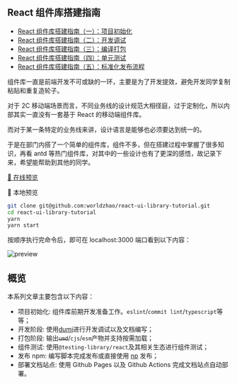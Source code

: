 ## React 组件库搭建指南

- [React 组件库搭建指南（一）：项目初始化](https://github.com/worldzhao/blog/issues/3)
- [React 组件库搭建指南（二）：开发调试](https://github.com/worldzhao/blog/issues/4)
- [React 组件库搭建指南（三）：编译打包](https://github.com/worldzhao/blog/issues/5)
- [React 组件库搭建指南（四）：单元测试](https://github.com/worldzhao/blog/issues/6)
- [React 组件库搭建指南（五）：标准化发布流程](https://github.com/worldzhao/blog/issues/7)

组件库一直是前端开发不可或缺的一环，主要是为了开发提效，避免开发同学复制粘贴和重复造轮子。

对于 2C 移动端场景而言，不同业务线的设计规范大相径庭，过于定制化，所以内部其实一直没有一套基于 React 的移动端组件库。

而对于某一条特定的业务线来讲，设计语言是能够也必须要达到统一的。

于是在部门内搭了一个简单的组件库，组件不多，但在搭建过程中掌握了很多知识，再看 antd 等热门组件库，对其中的一些设计也有了更深的感悟，故记录下来，希望能帮助到其他的同学。

[🚀 在线预览](https://worldzhao.github.io/react-ui-library-tutorial)

🚆 本地预览

```bash
git clone git@github.com:worldzhao/react-ui-library-tutorial.git
cd react-ui-library-tutorial
yarn
yarn start
```

按顺序执行完命令后，即可在 localhost:3000 端口看到以下内容：

![preview](https://raw.githubusercontent.com/worldzhao/blog/master/images/rc-lib-v1-1.jpg)

## 概览

本系列文章主要包含以下内容：

- 项目初始化: 组件库前期开发准备工作。`eslint`/`commit lint`/`typescript`等等；
- 开发阶段: 使用[dumi](https://d.umijs.org/zh-CN)进行开发调试以及文档编写；
- 打包阶段: 输出~~`umd`~~/`cjs`/`esm`产物并支持按需加载；
- 组件测试: 使用`@testing-library/react`及其相关生态进行组件测试；
- 发布 npm: 编写脚本完成发布或直接使用 [np](https://www.npmjs.com/package/np) 发布；
- 部署文档站点: 使用 Github Pages 以及 Github Actions 完成文档站点自动部署。
